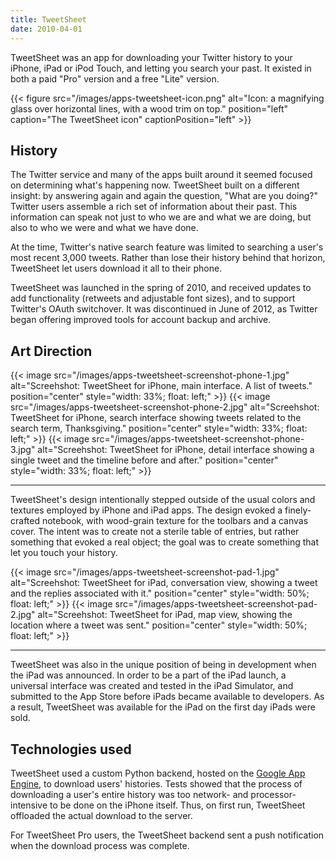 ```yaml
---
title: TweetSheet
date: 2010-04-01
---
```


TweetSheet was an app for downloading your Twitter history to your iPhone, iPad or iPod Touch, and letting you search your past. It existed in both a paid "Pro" version and a free "Lite" version.

<!--more-->

{{< figure src="/images/apps-tweetsheet-icon.png" alt="Icon: a magnifying glass over horizontal lines, with a wood trim on top." position="left" caption="The TweetSheet icon" captionPosition="left" >}}

## History

The Twitter service and many of the apps built around it seemed focused on determining what's happening now. TweetSheet built on a different insight: by answering again and again the question, "What are you doing?" Twitter users assemble a rich set of information about their past. This information can speak not just to who we are and what we are doing, but also to who we were and what we have done.

At the time, Twitter's native search feature was limited to searching a user's most recent 3,000 tweets. Rather than lose their history behind that horizon, TweetSheet let users download it all to their phone.

TweetSheet was launched in the spring of 2010, and received updates to add functionality (retweets and adjustable font sizes), and to support Twitter's OAuth switchover. It was discontinued in June of 2012, as Twitter began offering improved tools for account backup and archive.


## Art Direction

{{< image src="/images/apps-tweetsheet-screenshot-phone-1.jpg" alt="Screehshot: TweetSheet for iPhone, main interface. A list of tweets." position="center" style="width: 33%; float: left;" >}}
{{< image src="/images/apps-tweetsheet-screenshot-phone-2.jpg" alt="Screehshot: TweetSheet for iPhone, search interface showing tweets related to the search term, Thanksgiving." position="center" style="width: 33%; float: left;" >}}
{{< image src="/images/apps-tweetsheet-screenshot-phone-3.jpg" alt="Screehshot: TweetSheet for iPhone, detail interface showing a single tweet and the timeline before and after." position="center" style="width: 33%; float: left;" >}}

---

TweetSheet's design intentionally stepped outside of the usual colors and textures employed by iPhone and iPad apps. The design evoked a finely-crafted notebook, with wood-grain texture for the toolbars and a canvas cover. The intent was to create not a sterile table of entries, but rather something that evoked a real object; the goal was to create something that let you touch your history.

{{< image src="/images/apps-tweetsheet-screenshot-pad-1.jpg" alt="Screehshot: TweetSheet for iPad, conversation view, showing a tweet and the replies associated with it." position="center" style="width: 50%; float: left;" >}}
{{< image src="/images/apps-tweetsheet-screenshot-pad-2.jpg" alt="Screehshot: TweetSheet for iPad, map view, showing the location where a tweet was sent." position="center" style="width: 50%; float: left;" >}}

---

TweetSheet was also in the unique position of being in development when the iPad was announced. In order to be a part of the iPad launch, a universal interface was created and tested in the iPad Simulator, and submitted to the App Store before iPads became available to developers. As a result, TweetSheet was available for the iPad on the first day iPads were sold.

## Technologies used

TweetSheet used a custom Python backend, hosted on the [Google App Engine](http://code.google.com/appengine/), to download users' histories. Tests showed that the process of downloading a user's entire history was too network- and processor-intensive to be done on the iPhone itself. Thus, on first run, TweetSheet offloaded the actual download to the server.

For TweetSheet Pro users, the TweetSheet backend sent a push notification when the download process was complete.
